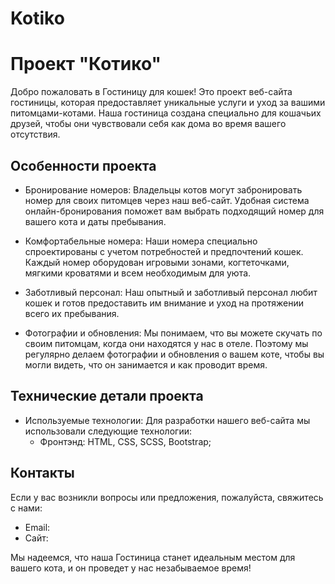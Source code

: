 # Kotiko
# Проект "Котико" 
 
 
Добро пожаловать в Гостиницу для кошек! Это проект веб-сайта гостиницы, которая предоставляет уникальные услуги и уход за вашими питомцами-котами. Наша гостиница создана специально для кошачьих друзей, чтобы они чувствовали себя как дома во время вашего отсутствия. 
 
## Особенности проекта 
 
- Бронирование номеров: Владельцы котов могут забронировать номер для своих питомцев через наш веб-сайт. Удобная система онлайн-бронирования поможет вам выбрать подходящий номер для вашего кота и даты пребывания. 
 
- Комфортабельные номера: Наши номера специально спроектированы с учетом потребностей и предпочтений кошек. Каждый номер оборудован игровыми зонами, когтеточками, мягкими кроватями и всем необходимым для уюта. 
 
- Заботливый персонал: Наш опытный и заботливый персонал любит кошек и готов предоставить им внимание и уход на протяжении всего их пребывания. 
 
- Фотографии и обновления: Мы понимаем, что вы можете скучать по своим питомцам, когда они находятся у нас в отеле. Поэтому мы регулярно делаем фотографии и обновления о вашем коте, чтобы вы могли видеть, что он занимается и как проводит время. 
 
## Технические детали проекта 
 
- Используемые технологии: Для разработки нашего веб-сайта мы использовали следующие технологии: 
  - Фронтэнд: HTML, CSS, SCSS, Bootstrap; 
 
 
## Контакты 
 
Если у вас возникли вопросы или предложения, пожалуйста, свяжитесь с нами: 
- Email:  
- Сайт:  
 
Мы надеемся, что наша Гостиница  станет идеальным местом для вашего кота, и он проведет у нас незабываемое время!